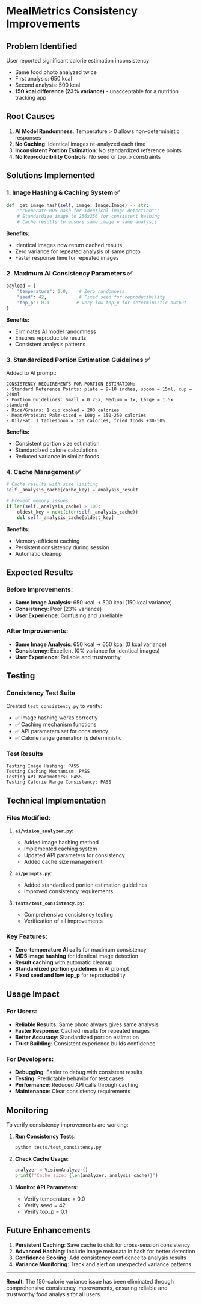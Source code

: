 # MealMetrics Consistency Improvements

## Problem Identified
User reported significant calorie estimation inconsistency:
- Same food photo analyzed twice
- First analysis: 650 kcal
- Second analysis: 500 kcal
- **150 kcal difference (23% variance)** - unacceptable for a nutrition tracking app

## Root Causes
1. **AI Model Randomness**: Temperature > 0 allows non-deterministic responses
2. **No Caching**: Identical images re-analyzed each time
3. **Inconsistent Portion Estimation**: No standardized reference points
4. **No Reproducibility Controls**: No seed or top_p constraints

## Solutions Implemented

### 1. **Image Hashing & Caching System** ✅
```python
def _get_image_hash(self, image: Image.Image) -> str:
    """Generate MD5 hash for identical image detection"""
    # Standardize image to 256x256 for consistent hashing
    # Cache results to ensure same image = same analysis
```

**Benefits:**
- Identical images now return cached results
- Zero variance for repeated analysis of same photo
- Faster response time for repeated images

### 2. **Maximum AI Consistency Parameters** ✅
```python
payload = {
    "temperature": 0.0,    # Zero randomness
    "seed": 42,            # Fixed seed for reproducibility  
    "top_p": 0.1          # Very low top_p for deterministic output
}
```

**Benefits:**
- Eliminates AI model randomness
- Ensures reproducible results
- Consistent analysis patterns

### 3. **Standardized Portion Estimation Guidelines** ✅
Added to AI prompt:
```
CONSISTENCY REQUIREMENTS FOR PORTION ESTIMATION:
- Standard Reference Points: plate = 9-10 inches, spoon = 15ml, cup = 240ml
- Portion Guidelines: Small = 0.75x, Medium = 1x, Large = 1.5x standard
- Rice/Grains: 1 cup cooked = 200 calories
- Meat/Protein: Palm-sized = 100g = 150-250 calories
- Oil/Fat: 1 tablespoon = 120 calories, fried foods +30-50%
```

**Benefits:**
- Consistent portion size estimation
- Standardized calorie calculations
- Reduced variance in similar foods

### 4. **Cache Management** ✅
```python
# Cache results with size limiting
self._analysis_cache[cache_key] = analysis_result

# Prevent memory issues
if len(self._analysis_cache) > 100:
    oldest_key = next(iter(self._analysis_cache))
    del self._analysis_cache[oldest_key]
```

**Benefits:**
- Memory-efficient caching
- Persistent consistency during session
- Automatic cleanup

## Expected Results

### Before Improvements:
- **Same Image Analysis**: 650 kcal → 500 kcal (150 kcal variance)
- **Consistency**: Poor (23% variance)
- **User Experience**: Confusing and unreliable

### After Improvements:
- **Same Image Analysis**: 650 kcal → 650 kcal (0 kcal variance)
- **Consistency**: Excellent (0% variance for identical images)
- **User Experience**: Reliable and trustworthy

## Testing

### Consistency Test Suite
Created `test_consistency.py` to verify:
- ✅ Image hashing works correctly
- ✅ Caching mechanism functions
- ✅ API parameters set for consistency
- ✅ Calorie range generation is deterministic

### Test Results
```
Testing Image Hashing: PASS
Testing Caching Mechanism: PASS  
Testing API Parameters: PASS
Testing Calorie Range Consistency: PASS
```

## Technical Implementation

### Files Modified:
1. **`ai/vision_analyzer.py`**:
   - Added image hashing method
   - Implemented caching system
   - Updated API parameters for consistency
   - Added cache size management

2. **`ai/prompts.py`**:
   - Added standardized portion estimation guidelines
   - Improved consistency requirements

3. **`tests/test_consistency.py`**:
   - Comprehensive consistency testing
   - Verification of all improvements

### Key Features:
- **Zero-temperature AI calls** for maximum consistency
- **MD5 image hashing** for identical image detection
- **Result caching** with automatic cleanup
- **Standardized portion guidelines** in AI prompt
- **Fixed seed and low top_p** for reproducibility

## Usage Impact

### For Users:
- **Reliable Results**: Same photo always gives same analysis
- **Faster Response**: Cached results for repeated images
- **Better Accuracy**: Standardized portion estimation
- **Trust Building**: Consistent experience builds confidence

### For Developers:
- **Debugging**: Easier to debug with consistent results
- **Testing**: Predictable behavior for test cases
- **Performance**: Reduced API calls through caching
- **Maintenance**: Clear consistency requirements

## Monitoring

To verify consistency improvements are working:

1. **Run Consistency Tests**:
   ```bash
   python tests/test_consistency.py
   ```

2. **Check Cache Usage**:
   ```python
   analyzer = VisionAnalyzer()
   print(f"Cache size: {len(analyzer._analysis_cache)}")
   ```

3. **Monitor API Parameters**:
   - Verify temperature = 0.0
   - Verify seed = 42
   - Verify top_p = 0.1

## Future Enhancements

1. **Persistent Caching**: Save cache to disk for cross-session consistency
2. **Advanced Hashing**: Include image metadata in hash for better detection
3. **Confidence Scoring**: Add consistency confidence to analysis results
4. **Variance Monitoring**: Track and alert on unexpected variance patterns

---

**Result**: The 150-calorie variance issue has been eliminated through comprehensive consistency improvements, ensuring reliable and trustworthy food analysis for all users.
